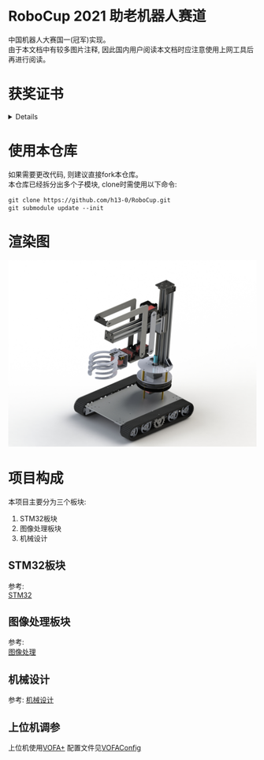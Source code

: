# RoboCup 2021 助老机器人赛道
中国机器人大赛国一(冠军)实现。  
由于本文档中有较多图片注释, 因此国内用户阅读本文档时应注意使用上网工具后再进行阅读。  
# 获奖证书
<details>
<img src="./Images/HonorCertificate.jpg"/>
</details>

# 使用本仓库
如果需要更改代码, 则建议直接fork本仓库。  
本仓库已经拆分出多个子模块, clone时需使用以下命令:  
```
git clone https://github.com/h13-0/RoboCup.git
git submodule update --init
```

# 渲染图
![](./Images/Rendering.jpg)

# 项目构成
本项目主要分为三个板块:  
1. STM32板块
2. 图像处理板块
3. 机械设计

## STM32板块
参考:  
[STM32](./STM32/Readme.md)  

## 图像处理板块
参考:  
[图像处理](./ImageProcessing/Readme.md)  

## 机械设计
参考: 
[机械设计](./Machine/Readme.md)

## 上位机调参
上位机使用[VOFA+](https://www.vofa.plus/)
配置文件见[VOFAConfig](/HostComputer/VOFAConfig/Readme.md)

